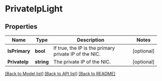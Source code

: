 # PrivateIpLight

## Properties

Name | Type | Description | Notes
------------ | ------------- | ------------- | -------------
**IsPrimary** | **bool** | If true, the IP is the primary private IP of the NIC. | [optional] 
**PrivateIp** | **string** | The private IP of the NIC. | [optional] 

[[Back to Model list]](../README.md#documentation-for-models) [[Back to API list]](../README.md#documentation-for-api-endpoints) [[Back to README]](../README.md)


